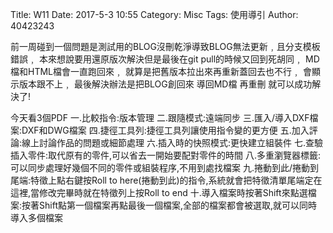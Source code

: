 Title: W11
Date: 2017-5-3 10:55
Category: Misc
Tags: 使用導引
Author: 40423243


<section>
前一周碰到一個問題是測試用的BLOG沒刪乾淨導致BLOG無法更新﹐且分支模板錯誤﹐
本來想說要用還原版次解決但是最後在git pull的時候又回到死胡同﹐ MD檔和HTML檔會一直跑回來﹐
就算是把舊版本拉出來再重新蓋回去也不行﹐
會顯示版本跟不上﹐
最後解決辦法是把BLOG創回來 導回MD檔 再重刪 就可以成功解決了!

今天看3個PDF
一.比較指令:版本管理
二.跟隨模式:遠端同步
三.匯入/導入DXF檔案:DXF和DWG檔案
四.捷徑工具列:捷徑工具列讓使用指令變的更方便
五.加入評論:線上討論作品的問題或細節處理
六.插入時的快照模式:更快建立組裝件
七.查驗插入零件:取代原有的零件,可以省去一開始要配對零件的時間
八.多重瀏覽器標籤:可以同步處理好幾個不同的零件或組裝程序,不用到處找檔案
九.捲動到此/捲動到尾端:特徵上點右鍵按Roll to here(捲動到此)的指令,系統就會把特徵清單尾端定在這裡,當修改完畢時就在特徵列上按Roll to end
十.導入檔案時按著Shift來點選檔案:按著Shift點第一個檔案再點最後一個檔案,全部的檔案都會被選取,就可以同時導入多個檔案

</section>

